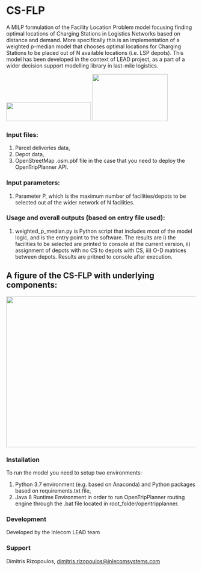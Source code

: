 # CS-FLP
A MILP formulation of the Facility Location Problem model focusing finding optimal locations of Charging Stations in Logistics Networks based on distance and demand. More specifically this is an implementation of a weighted p-median model that chooses optimal locations for Charging Stations to be placed out of N available locations (i.e. LSP depots). This model has been developed in the context of LEAD project, as a part of a wider decision support modelling library in last-mile logistics.

<img src="https://user-images.githubusercontent.com/10188642/236615578-8b6be06c-4497-4f1c-8830-a262bd080a0c.png" width="225" height="50"> <img src="https://user-images.githubusercontent.com/10188642/236615420-3b5ee101-4954-4f4c-b811-1461efa40a20.png" width="200" height="125">

### Input files:
1) Parcel deliveries data,
2) Depot data,
3) OpenStreetMap .osm.pbf file in the case that you need to deploy the OpenTripPlanner API.

### Input parameters:
1) Parameter P, which is the maximum number of facilities/depots to be selected out of the wider network of N facilities.

### Usage and overall outputs (based on entry file used):
1) weighted_p_median.py is Python script that includes most of the model logic, and is the entry point to the software. The results are i) the facilities to be selected are printed to console at the current version, ii) assignment of depots with no CS to depots with CS, iii) O-D matrices between depots. Results are pritned to console after execution.

## A figure of the CS-FLP with underlying components: 
<img src="https://user-images.githubusercontent.com/10188642/236616499-3e371eac-98aa-49f3-9343-b5129e470d63.png" width="600" height="400">

### Installation
To run the model you need to setup two environments:
1) Python 3.7 environment (e.g. based on Anaconda) and Python packages based on requirements.txt file,
2) Java 8 Runtime Environment in order to run OpenTripPlanner routing engine through the .bat file located in root_folder/opentripplanner.

### Development

Developed by the Inlecom LEAD team

### Support
Dimitris Rizopoulos, dimitris.rizopoulos@inlecomsystems.com

